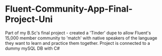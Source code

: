 # Fluent-Community-App-Final-Project-Uni

Part of my B.Sc's final project - created a 'Tinder' dupe to allow Fluent's 15,000 member community to 'match' with native speakers of the language they want to learn and practice them together. Project is connected to a dummy mySQL DB with C#
